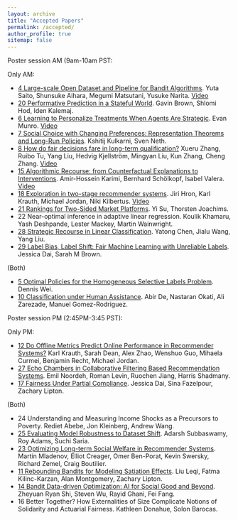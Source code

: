 ```yaml
---
layout: archive
title: "Accepted Papers"
permalink: /accepted/
author_profile: true
sitemap: false
---
```


Poster session AM (9am-10am PST: 

Only AM: 


* [4 Large-scale Open Dataset and Pipeline for Bandit Algorithms](/assets/pdfs/4.pdf). Yuta Saito, Shunsuke Aihara, Megumi Matsutani, Yusuke Narita. [Video](https://youtu.be/8c0TS95dtLA)
* [20 Performative Prediction in a Stateful World](/assets/pdfs/20.pdf). Gavin Brown, Shlomi Hod, Iden Kalemaj.
* [6 Learning to Personalize Treatments When Agents Are Strategic](https://arxiv.org/abs/2011.06528). Evan Munro. [Video](https://youtu.be/GwyN_CSHTPM)
* [7 Social Choice with Changing Preferences: Representation Theorems and Long-Run Policies](/assets/pdfs/7.pdf). Kshitij Kulkarni, Sven Neth.
* [8 How do fair decisions fare in long-term qualification?](/assets/pdfs/8.pdf) Xueru Zhang, Ruibo Tu, Yang Liu, Hedvig Kjellström, Mingyan Liu, Kun Zhang, Cheng Zhang. [Video](https://youtu.be/yejQJGxYbLU)
* [15 Algorithmic Recourse: from Counterfactual Explanations to Interventions](https://arxiv.org/abs/2002.06278). Amir-Hossein Karimi, Bernhard Schölkopf, Isabel Valera. [Video](https://www.youtube.com/watch?v=3ngjeesGePU)
* [18 Exploration in two-stage recommender systems](https://arxiv.org/abs/2009.08956). Jiri Hron, Karl Krauth, Michael Jordan, Niki Kilbertus. [Video](https://drive.google.com/file/d/1dA5mMtUT-3lJ-xcjeBd0AY-RzVrnrwpR/view?usp=sharing)
* [21 Rankings for Two-Sided Market Platforms](/assets/pdfs/28.pdf). Yi Su, Thorsten Joachims. 
* 22 Near-optimal inference in adaptive linear regression. Koulik Khamaru, Yash Deshpande, Lester Mackey, Martin Wainwright.
* [28 Strategic Recourse in Linear Classification](/assets/pdfs/28.pdf). Yatong Chen, Jialu Wang, Yang Liu.
* [29 Label Bias, Label Shift: Fair Machine Learning with Unreliable Labels](/assets/pdfs/29.pdf). Jessica Dai, Sarah M Brown.


(Both) 

* [5 Optimal Policies for the Homogeneous Selective Labels Problem](https://arxiv.org/abs/2011.01381). Dennis Wei.
* [10 Classification under Human Assistance](https://arxiv.org/abs/2006.11845). Abir De, Nastaran Okati, Ali Zarezade, Manuel Gomez-Rodriguez.


Poster session PM (2:45PM-3:45 PST): 

Only PM: 

* [12 Do Offline Metrics Predict Online Performance in Recommender Systems?](/assets/pdfs/12.pdf) Karl Krauth, Sarah Dean, Alex Zhao, Wenshuo Guo, Mihaela Curmei, Benjamin Recht, Michael Jordan.
* [27 Echo Chambers in Collaborative Filtering Based Recommendation Systems](/assets/pdfs/27.pdf). Emil Noordeh, Roman Levin, Ruochen Jiang, Harris Shadmany.
* [17 Fairness Under Partial Compliance](https://arxiv.org/abs/2011.03654). Jessica Dai, Sina Fazelpour, Zachary  Lipton.


(Both)

* 24 Understanding and Measuring Income Shocks as a Precursors to Poverty. Rediet Abebe, Jon Kleinberg, Andrew Wang.
* [25 Evaluating Model Robustness to Dataset Shift](https://arxiv.org/abs/2010.15100). Adarsh Subbaswamy, Roy Adams, Suchi Saria.
* [23 Optimizing Long-term Social Welfare in Recommender Systems](https://arxiv.org/abs/2008.00104). Martin Mladenov, Elliot Creager, Omer Ben-Porat, Kevin Swersky, Richard Zemel, Craig Boutilier.
* [11 Rebounding Bandits for Modeling Satiation Effects](http://arxiv.org/abs/2011.06741). Liu Leqi, Fatma Kilinc-Karzan, Alan Montgomery, Zachary  Lipton.
* [14 Bandit Data-driven Optimization: AI for Social Good and Beyond](https://arxiv.org/abs/2008.11707). Zheyuan Ryan Shi, Steven Wu, Rayid Ghani, Fei Fang.
* 16 Better Together? How Externalities of Size Complicate Notions of Solidarity and Actuarial Fairness. Kathleen Donahue, Solon Barocas.

